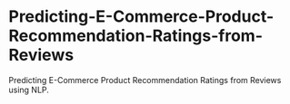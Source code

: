 # Predicting-E-Commerce-Product-Recommendation-Ratings-from-Reviews
Predicting E-Commerce Product Recommendation Ratings from Reviews using NLP.
